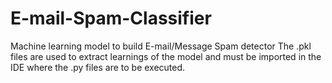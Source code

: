 # E-mail-Spam-Classifier
Machine learning model to build E-mail/Message Spam detector
The .pkl files are used to extract learnings of the model and must be imported in the IDE where the .py files are to be executed.
